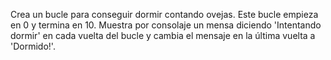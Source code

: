 Crea un bucle para conseguir dormir contando ovejas. Este bucle empieza en 0 y termina en 10. Muestra por consolaje un mensa diciendo 'Intentando dormir' en cada vuelta del bucle y cambia el mensaje en la última vuelta a 'Dormido!'.